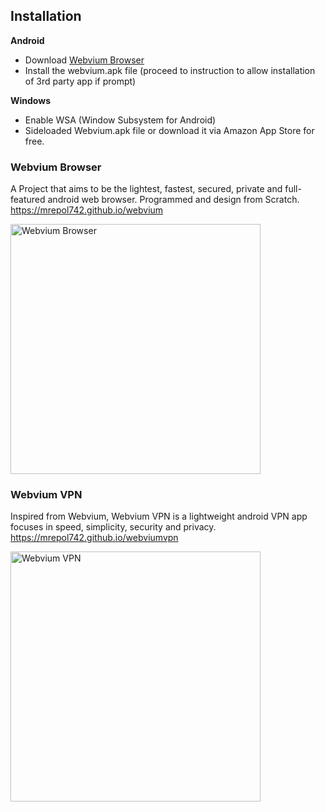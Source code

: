 ## Installation

**Android**
- Download [Webvium Browser](https://mrepol742.github.io/webvium)
- Install the webvium.apk file (proceed to instruction to allow installation of 3rd party app if prompt)

**Windows**
- Enable WSA (Window Subsystem for Android)
- Sideloaded Webvium.apk file or download it via Amazon App Store for free.
  

### Webvium Browser

A Project that aims to be the lightest, fastest, secured, private and full-featured android web browser. Programmed and design from Scratch.
https://mrepol742.github.io/webvium

<img src="https://mrepol742.github.io/images/webvium22.png" alt="Webvium Browser" width="400">


### Webvium VPN

 Inspired from Webvium, Webvium VPN is a lightweight android VPN app focuses in speed, simplicity, security and privacy.
https://mrepol742.github.io/webviumvpn

<img src="https://mrepol742.github.io/images/webviumvpn.png" alt="Webvium VPN" width="400">



